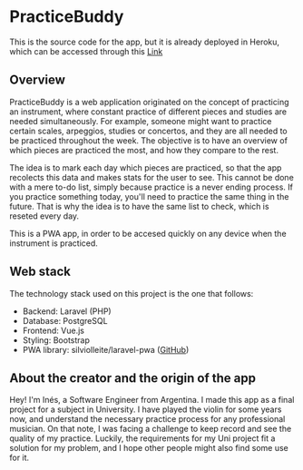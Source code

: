 # PracticeBuddy

This is the source code for the app, but it is already deployed in Heroku, which can be accessed through this [Link](https://practicebuddy.herokuapp.com/)

## Overview

PracticeBuddy is a web application originated on the concept of practicing an instrument, where constant practice of different pieces and studies are needed simultaneously. For example, someone might want to practice certain scales, arpeggios, studies or concertos, and they are all needed to be practiced throughout the week. The objective is to have an overview of which pieces are practiced the most, and how they compare to the rest. 

The idea is to mark each day which pieces are practiced, so that the app recolects this data and makes stats for the user to see. This cannot be done with a mere to-do list, simply because practice is a never ending process. If you practice something today, you'll need to practice the same thing in the future. That is why the idea is to have the same list to check, which is reseted every day.

This is a PWA app, in order to be accesed quickly on any device when the instrument is practiced.

## Web stack

The technology stack used on this project is the one that follows:

- Backend: Laravel (PHP)
- Database: PostgreSQL
- Frontend: Vue.js
- Styling: Bootstrap
- PWA library: silviolleite/laravel-pwa ([GitHub](https://github.com/silviolleite/laravel-pwa))

## About the creator and the origin of the app

Hey! I'm Inés, a Software Engineer from Argentina. I made this app as a final project for a subject in University. I have played the violin for some years now, and understand the necessary practice process for any professional musician. On that note, I was facing a challenge to keep record and see the quality of my practice. Luckily, the requirements for my Uni project fit a solution for my problem, and I hope other people might also find some use for it.
